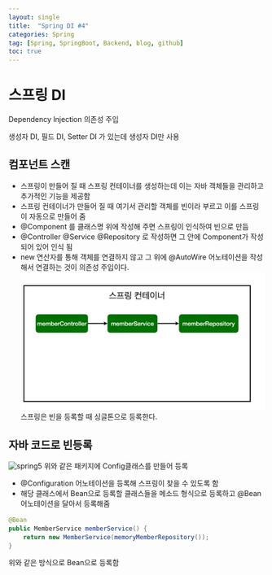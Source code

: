 ```yaml
---
layout: single
title:  "Spring DI #4"
categories: Spring
tag: [Spring, SpringBoot, Backend, blog, github]
toc: true
---
```


# 스프링 DI
Dependency Injection 의존성 주입

생성자 DI, 필드 DI, Setter DI 가 있는데 생성자 DI만 사용

## 컴포넌트 스캔
- 스프링이 만들어 질 때 스프링 컨테이너를 생성하는데 이는 자바 객체들을 관리하고 추가적인 기능을 제공함
- 스프링 컨테이너가 만들어 질 때 여기서 관리할 객체를 빈이라 부르고 이를 스프링이 자동으로 만들어 줌
- @Component 를 클래스명 위에 작성해 주면 스프링이 인식하여 빈으로 만듬
- @Controller @Service @Repository 로 작성하면 그 안에 Component가 작성되어 있어 인식 됨
- new 연산자를 통해 객체를 연결하지 않고 그 위에 @AutoWire 어노테이션을 작성해서 연결하는 것이 의존성 주입이다.
![spring4](/assets/images/spring_container.jpg)
스프링은 빈을 등록할 때 싱글톤으로 등록한다.

## 자바 코드로 빈등록
![spring5](/assets/images/spring_config_package.jpg)
위와 같은 패키지에 Config클래스를 만들어 등록
- @Configuration 어노테이션을 등록해 스프링이 찾을 수 있도록 함
- 해당 클래스에서 Bean으로 등록할 클래스들을 메소드 형식으로 등록하고 @Bean 어노테이션을 달아서 등록해줌
```java
@Bean
public MemberService memberService() {
	return new MemberService(memoryMemberRepository());
}
```
위와 같은 방식으로 Bean으로 등록함
